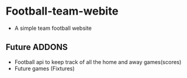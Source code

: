 # Football-team-webite

- A simple team football website 

## Future ADDONS

- Football api to keep track of all the home and away games(scores)
- Future games (Fixtures)

